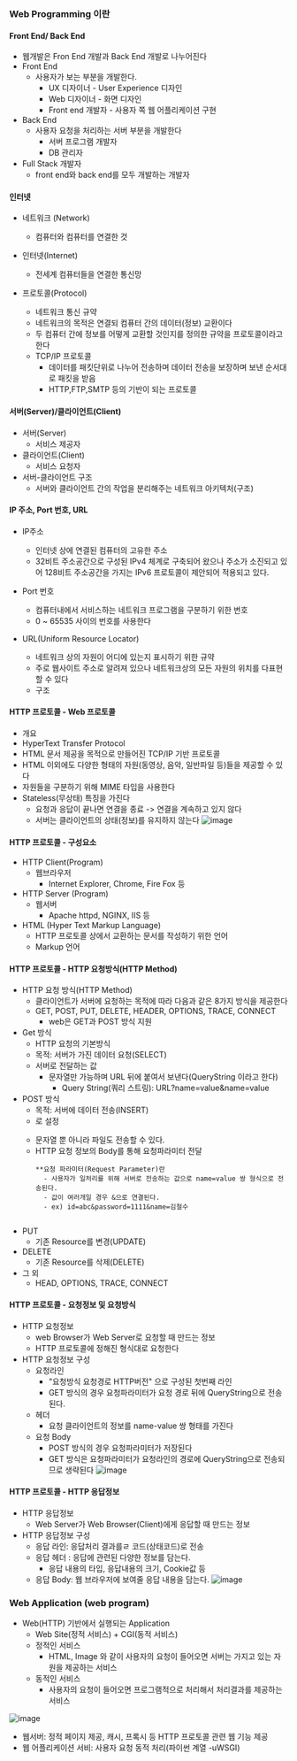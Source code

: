 ### Web Programming 이란
  #### Front End/ Back End
   - 웹개발은 Fron End 개발과 Back End 개발로 나누어진다
   - Front End
      - 사용자가 보는 부분을 개발한다.
        - UX 디자이너 -  User Experience 디자인
        - Web 디자이너 - 화면 디자인
        - Front end 개발자 - 사용자 쪽 웹 어플리케이션 구현
   - Back End
      - 사용자 요청을 처리하는 서버 부분을 개발한다
        - 서버 프로그램 개발자
        - DB 관리자
   - Full Stack 개발자
      - front end와 back end를 모두 개발하는 개발자

  #### 인터넷
   - 네트워크 (Network)
      - 컴퓨터와 컴퓨터를 연결한 것
   - 인터넷(Internet)
      - 전세계 컴퓨터들을 연결한 통신망

   - 프로토콜(Protocol)
      - 네트워크 통신 규약
      - 네트워크의 목적은 연결되 컴퓨터 간의 데이터(정보) 교환이다
      - 두 컴퓨터 간에 정보를 어떻게 교환할 것인지를 정의한 규약을 프로토콜이라고 한다
      - TCP/IP 프로토콜
          - 데이터를 패킷단위로 나누어 전송하며 데이터 전송을 보장하며 보낸 순서대로 패킷을 받음
          - HTTP,FTP,SMTP 등의 기반이 되는 프로토콜

  #### 서버(Server)/클라이언트(Client)
   - 서버(Server)
      - 서비스 제공자
   - 클라이언트(Client)
      - 서비스 요청자
   - 서버-클라이언트 구조
      - 서버와 클라이언트 간의 작업을 분리해주는 네트워크 아키텍처(구조)

  #### IP 주소, Port 번호, URL
   - IP주소
      - 인터넷 상에 연결된 컴퓨터의 고유한 주소
      - 32비트 주소공간으로 구성된 IPv4 체계로 구축되어 왔으나 주소가 소진되고 있어 128비트 주소공간을 가지는  IPv6 프로토콜이 제안되어 적용되고 있다.
      
   - Port 번호
      - 컴퓨터내에서 서비스하는 네트워크 프로그램을 구분하기 위한 번호
      - 0 ~ 65535 사이의 번호를 사용한다
   - URL(Uniform Resource Locator)
      - 네트워크 상의 자원이 어디에 있는지 표시하기 위한 규약
      - 주로 웹사이트 주소로 알려져 있으나 네트워크상의 모든 자원의 위치를 다표현할 수 있다
      - 구조

  #### HTTP 프로토콜 - Web 프로토콜
   - 개요
   - HyperText Transfer Protocol
   - HTML 문서 제공을 목적으로 만들어진 TCP/IP 기반 프로토콜
   - HTML 이외에도 다양한 형태의 자원(동영상, 음악, 일반파일 등)들을 제공할 수 있다
   - 자원들을 구분하기 위해 MIME 타입을 사용한다
   - Stateless(무상태) 특징을 가진다
      - 요청과 응답이 끝나면 연결을 종료 -> 연결을 계속하고 있지 않다
      - 서버는 클라이언트의 상태(정보)를 유지하지 않는다
     ![image](https://user-images.githubusercontent.com/76146752/119521940-8cde2b80-bdb6-11eb-8955-dab4bc34594c.png)

  #### HTTP 프로토콜 - 구성요소
   - HTTP Client(Program)
      - 웹브라우저
          - Internet Explorer, Chrome, Fire Fox 등
   - HTTP Server (Program)
      - 웹서버
          - Apache httpd, NGINX, IIS 등
   - HTML (Hyper Text Markup Language)
      - HTTP 프로토콜 상에서 교환하는 문서를 작성하기 위한 언어
      - Markup 언어

  #### HTTP 프로토콜 - HTTP 요청방식(HTTP Method)
   - HTTP 요청 방식(HTTP Method)
      - 클라이언트가 서버에 요청하는 목적에 따라 다음과 같은 8가지 방식을 제공한다
      - GET, POST, PUT, DELETE, HEADER, OPTIONS, TRACE, CONNECT
          - web은 GET과 POST 방식 지원
   - Get 방식
      - HTTP 요청의 기본방식
      - 목적: 서버가 가진 데이터 요청(SELECT)
      - 서버로 전달하는 값
          - 문자열만 가능하며 URL 뒤에 붙여서 보낸다(QueryString 이라고 한다)
              - Query String(쿼리 스트링): URL?name=value&name=value
   - POST 방식 
      - 목적: 서버에 데이터 전송(INSERT)
      - <form method = "post">로 설정
      - 문자열 뿐 아니라 파일도 전송할 수 있다.
      - HTTP 요청 정보의 Body를 통해 요청파라미터 전달
        ```
        **요청 파라미터(Request Parameter)란
          - 사용자가 일처리를 위해 서버로 전송하는 값으로 name=value 쌍 형식으로 전송된다.
          - 값이 여러개일 경우 &으로 연결된다.
          - ex) id=abc&password=1111&name=김철수
  
   - PUT
      - 기존 Resource를 변경(UPDATE)
   - DELETE
      - 기존 Resource를 삭제(DELETE)
   - 그 외 
      - HEAD, OPTIONS, TRACE, CONNECT

  #### HTTP 프로토콜 - 요청정보 및 요청방식
   - HTTP 요청정보
      - web Browser가 Web Server로 요청할 때 만드는 정보
      - HTTP 프로토콜에 정해진 형식대로 요청한다
   - HTTP 요청정보 구성
      - 요청라인
          - "요청방식 요청경로 HTTP버전" 으로 구성된 첫번째 라인
          - GET 방식의 경우 요청파라미터가 요청 경로 뒤에 QueryString으로 전송된다.
      - 헤더
          - 요청 클라이언트의 정보를 name-value 쌍 형태를 가진다
      - 요청 Body
          - POST 방식의 경우 요청파라미터가 저장된다
          - GET 방식은 요청파라미터가 요청라인의 경로에 QueryString으로 전송되므로 생략된다
    ![image](https://user-images.githubusercontent.com/76146752/119525655-a5037a00-bdb9-11eb-8325-0ddd036935cc.png)
  
  #### HTTP 프로토콜 - HTTP 응답정보
   - HTTP 응답정보
      - Web Server가 Web Browser(Client)에게 응답할 때 만드는 정보
   - HTTP 응답정보 구성
      - 응답 라인: 응답처리 결과를ㄹ 코드(상태코드)로 전송
      - 응답 헤더 : 응답에 관련된 다양한 정보를 담는다.
          - 응답 내용의 타입, 응답내용의 크기, Cookie값 등
      - 응답 Body: 웹 브라우저에 보여줄 응답 내용을 담는다.
      ![image](https://user-images.githubusercontent.com/76146752/119527258-1db70600-bdbb-11eb-80b2-bbcf6964d379.png)

### Web Application (web program)
  - Web(HTTP) 기반에서 실행되는 Application
      - Web Site(정적 서비스) + CGI(동적 서비스)
      - 정적인 서비스
          - HTML, Image 와 같이 사용자의 요청이 들어오면 서버는 가지고 있는 자원을 제공하는 서비스
      - 동적인 서비스
          - 사용자의 요청이 들어오면 프로그램적으로 처리해서 처리결과를 제공하는 서비스
      
![image](https://user-images.githubusercontent.com/76146752/119584170-1582b900-be03-11eb-96d5-9c51b0005d07.png)

  - 웹서버: 정적 페이지 제공, 캐시, 프록시 등 HTTP 프로토콜 관련 웹 기능 제공
  - 웹 어플리케이션 서비: 사용자 요청 동적 처리(파이썬 계열 -uWSGI)


